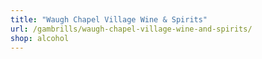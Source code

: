 ```yaml
---
title: "Waugh Chapel Village Wine & Spirits"
url: /gambrills/waugh-chapel-village-wine-and-spirits/
shop: alcohol
---
```

